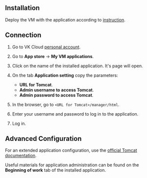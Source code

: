 ## Installation

Deploy the VM with the application according to [instruction](../../mp-start/).

## Connection

1. Go to VK Cloud [personal account](https://mcs.mail.ru/app/en).
1. Go to **App store** → **My VM applications**.
1. Click on the name of the installed application. It's page will open.
1. On the tab **Application setting** copy the parameters:

    - **URL for Tomcat**.
    - **Admin username to access Tomcat**.
    - **Admin password to access Tomcat**.

1. In the browser, go to `<URL for Tomcat>/manager/html`.
1. Enter your username and password to log in to the application.
1. Log in.

## Advanced Configuration

For an extended application configuration, use the [official Tomcat documentation](https://tomcat.apache.org).

<info>

Useful materials for application administration can be found on the **Beginning of work** tab of the installed application.

</info>
